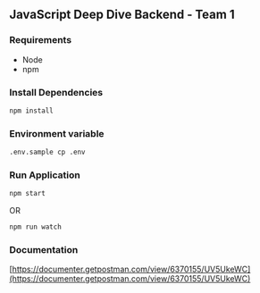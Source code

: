## JavaScript Deep Dive Backend - Team 1

### Requirements
- Node
- npm

### Install Dependencies
```bash
npm install
```

### Environment variable
```bash
.env.sample cp .env
```

### Run Application
```bash
npm start
```
OR

```bash
npm run watch
```

### Documentation
[https://documenter.getpostman.com/view/6370155/UV5UkeWC](https://documenter.getpostman.com/view/6370155/UV5UkeWC)
